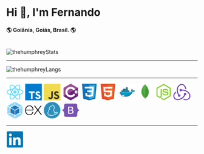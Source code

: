 <h1>Hi 👋, I'm Fernando</h1>
<h4>🌎 Goiânia, Goiás, Brasil. 🌎</h4>


<br/>
<a>
<img src="https://github-readme-stats.vercel.app/api?username=thehumphrey&show_icons=true&theme=dracula&count_private=true&include_all_commits=true" alt="thehumphreyStats" />
</a>

----

<img src="https://github-readme-stats.vercel.app/api/top-langs/?username=thehumphrey&layout=compact&langs_count=6&theme=dracula" alt="thehumphreyLangs" />

----

<img src="https://github.com/devicons/devicon/blob/master/icons/react/react-original.svg" alt="react" width="45" height="45"/> <img src="https://github.com/devicons/devicon/blob/master/icons/typescript/typescript-original.svg" alt="typescript" width="45" height="45"/> <img src="https://github.com/devicons/devicon/blob/master/icons/javascript/javascript-original.svg" alt="javascript" width="45" height="45"/> <img src="https://github.com/devicons/devicon/blob/master/icons/csharp/csharp-original.svg" alt="CSharp" width="45" height="45"/> <img src="https://github.com/devicons/devicon/blob/master/icons/css3/css3-original.svg" alt="css3" width="45" height="45"/> <img src="https://github.com/devicons/devicon/blob/master/icons/html5/html5-original.svg" alt="html5" width="45" height="45"/> <img src="https://github.com/devicons/devicon/blob/master/icons/docker/docker-original.svg" alt="docker" width="45" height="45"/> <img src="https://github.com/devicons/devicon/blob/master/icons/mongodb/mongodb-original.svg" alt="mongodb" width="45" height="45"/> <img src="https://github.com/devicons/devicon/blob/master/icons/nodejs/nodejs-original.svg" alt="nodejs" width="45" height="45"/> <img src="https://github.com/devicons/devicon/blob/master/icons/redux/redux-original.svg" alt="redux" width="45" height="45"/> <img src="https://github.com/devicons/devicon/blob/master/icons/webpack/webpack-original.svg" alt="webpack" width="45" height="45"/> <img src="https://github.com/devicons/devicon/blob/master/icons/express/express-original.svg" alt="express" width="45" height="45"/>
<img src="https://github.com/devicons/devicon/blob/master/icons/yarn/yarn-original.svg" alt="yarn" width="45" height="45"/>
<img src="https://github.com/devicons/devicon/blob/master/icons/bootstrap/bootstrap-plain.svg" alt="bootstrap" width="45" height="45"/>

----
<a target="_blank" href="https://www.linkedin.com/in/fernando-barros-a50096185/">
  <img src="https://github.com/devicons/devicon/blob/master/icons/linkedin/linkedin-original.svg" alt="linkedin" width="45" height="45"/>
<a/>
  
<!--
**TheHumphrey/thehumphrey** is a ✨ _special_ ✨ repository because its `README.md` (this file) appears on your GitHub profile.

Here are some ideas to get you started:

- 🔭 I’m currently working on ...
- 🌱 I’m currently learning ...
- 👯 I’m looking to collaborate on ...
- 🤔 I’m looking for help with ...
- 💬 Ask me about ...
- 📫 How to reach me: ...
- 😄 Pronouns: ...
- ⚡ Fun fact: ...
-->
